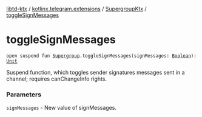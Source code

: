 [libtd-ktx](../../index.md) / [kotlinx.telegram.extensions](../index.md) / [SupergroupKtx](index.md) / [toggleSignMessages](./toggle-sign-messages.md)

# toggleSignMessages

`open suspend fun `[`Supergroup`](https://tdlibx.github.io/td/docs/org/drinkless/td/libcore/telegram/TdApi.Supergroup.html)`.toggleSignMessages(signMessages: `[`Boolean`](https://kotlinlang.org/api/latest/jvm/stdlib/kotlin/-boolean/index.html)`): `[`Unit`](https://kotlinlang.org/api/latest/jvm/stdlib/kotlin/-unit/index.html)

Suspend function, which toggles sender signatures messages sent in a channel; requires
canChangeInfo rights.

### Parameters

`signMessages` - New value of signMessages.